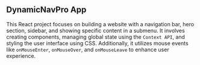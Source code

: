 ## DynamicNavPro App

This React project focuses on building a website with a navigation bar, hero section, sidebar, and showing specific content in a submenu. It involves creating components, managing global state using the `Context API`, and styling the user interface using CSS. Additionally, it utilizes mouse events like `onMouseEnter`, `onMouseOver`, and `onMouseLeave` to enhance user experience.